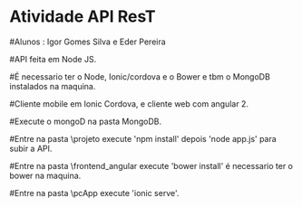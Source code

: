 # Atividade API ResT

#Alunos : Igor Gomes Silva e Eder Pereira 

#API feita em Node JS.

#É necessario ter o Node, Ionic/cordova e o Bower e tbm o MongoDB instalados na maquina. 

#Cliente mobile em Ionic Cordova, e cliente web com angular 2.

#Execute o mongoD na pasta MongoDB.

#Entre na pasta \projeto execute 'npm install' depois 'node app.js' para subir a API.

#Entre na pasta \frontend_angular execute 'bower install' é necessario ter o bower na maquina.

#Entre na pasta \pcApp execute 'ionic serve'. 

